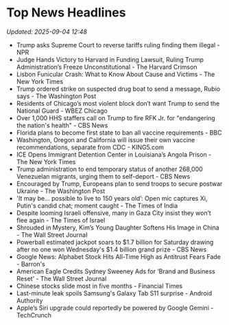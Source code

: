 # Top News Headlines

_Updated: 2025-09-04 12:48_

- Trump asks Supreme Court to reverse tariffs ruling finding them illegal - NPR
- Judge Hands Victory to Harvard in Funding Lawsuit, Ruling Trump Administration’s Freeze Unconstitutional - The Harvard Crimson
- Lisbon Funicular Crash: What to Know About Cause and Victims - The New York Times
- Trump ordered strike on suspected drug boat to send a message, Rubio says - The Washington Post
- Residents of Chicago’s most violent block don’t want Trump to send the National Guard - WBEZ Chicago
- Over 1,000 HHS staffers call on Trump to fire RFK Jr. for "endangering the nation's health" - CBS News
- Florida plans to become first state to ban all vaccine requirements - BBC
- Washington, Oregon and California will issue their own vaccine recommendations, separate from CDC - KING5.com
- ICE Opens Immigrant Detention Center in Louisiana’s Angola Prison - The New York Times
- Trump administration to end temporary status of another 268,000 Venezuelan migrants, urging them to self-deport - CBS News
- Encouraged by Trump, Europeans plan to send troops to secure postwar Ukraine - The Washington Post
- 'It may be… possible to live to 150 years old’: Open mic captures Xi, Putin's candid chat; moment caught - The Times of India
- Despite looming Israeli offensive, many in Gaza City insist they won’t flee again - The Times of Israel
- Shrouded in Mystery, Kim’s Young Daughter Softens His Image in China - The Wall Street Journal
- Powerball estimated jackpot soars to $1.7 billion for Saturday drawing after no one won Wednesday's $1.4 billion grand prize - CBS News
- Google News: Alphabet Stock Hits All-Time High as Antitrust Fears Fade - Barron's
- American Eagle Credits Sydney Sweeney Ads for ‘Brand and Business Reset’ - The Wall Street Journal
- Chinese stocks slide most in five months - Financial Times
- Last-minute leak spoils Samsung's Galaxy Tab S11 surprise - Android Authority
- Apple’s Siri upgrade could reportedly be powered by Google Gemini - TechCrunch